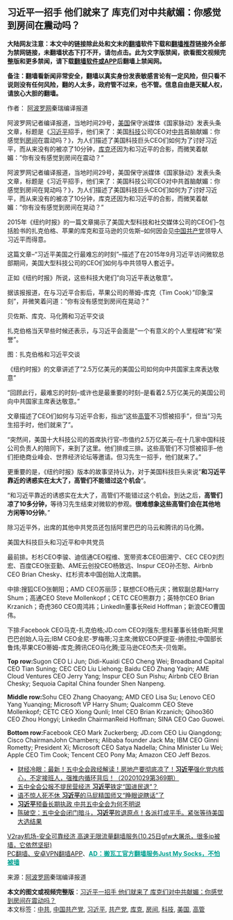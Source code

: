  <h2>习近平一招手 他们就来了 库克们对中共献媚：你感觉到房间在震动吗？</h2> <p class="notice"><b>大陆网友注意：本文中的链接除此处和文末的<a href="https://github.com/bannedbook/fanqiang" >翻墙</a>软件下载和<a href="https://github.com/killgcd/justmysocks/blob/master/README.md">翻墙推荐</a>链接外全部为禁网链接，未翻墙状态下打不开，请勿点击。此为文字版禁闻，欲看图文视频完整版和更多禁闻，请下载<a href="https://github.com/bannedbook/fanqiang">翻墙软件或APP</a>后翻墙上禁闻网。</p><p>备注：翻墙看新闻非常安全，翻墙以真实身份发表敏感言论有一定风险，但只看不说则没有任何风险，翻的人太多，政府管不过来，也不管。信息自由是天赋人权，请放心大胆的翻墙。</b></p>  <div class="entry"> <p>作者： <span class='wp_keywordlink_affiliate'><a href="https://www.aboluowang.com/" title="阿波罗网" target="_blank">阿波罗网</a></span>秦瑞编译报道</p> <p id="summary">阿波罗网记者编译报道，当地时间29号，<a href="https://www.bannedbook.org/bnews/tag/%e7%be%8e%e5%9b%bd/" class="st_tag internal_tag" rel="tag" title="标签 美国 下的日志">美国</a>保守派媒体《国家脉动》发表头条文章，标题是《<a href="https://www.bannedbook.org/bnews/tag/%e4%b9%a0%e8%bf%91%e5%b9%b3/" class="st_tag internal_tag" rel="tag" title="标签 习近平 下的日志">习近平</a>招手，他们来了：美国<a href="https://www.bannedbook.org/bnews/tag/%E7%A7%91%E6%8A%80/" class="st_tag internal_tag" rel="tag" title="标签 科技 下的日志">科技</a>公司CEO对<a href="https://www.bannedbook.org/bnews/tag/%e4%b8%ad%e5%85%b1/" class="st_tag internal_tag" rel="tag" title="标签 中共 下的日志">中共</a>首脑献媚：你感觉到<a href="https://www.bannedbook.org/bnews/tag/%E6%88%BF%E9%97%B4/" class="st_tag internal_tag" rel="tag" title="标签 房间 下的日志">房间</a>在震动吗？》，为人们描述了美国科技巨头CEO们如何为了讨好习近平，而从来没有的被凉了10分钟，<a href="https://www.bannedbook.org/bnews/tag/%e5%ba%93%e5%85%8b/" class="st_tag internal_tag" rel="tag" title="标签 库克 下的日志">库克</a>还因为和习近平的合影，而微笑着献媚：&#8221;你有没有感觉到房间在震动？&#8221;</p> <p>阿波罗网记者编译报道，当地时间29号，美国保守派媒体《国家脉动》发表头条文章，标题是《习近平招手，他们来了：美国科技公司CEO对中共首脑献媚：你感觉到房间在晃动吗？》，为人们描述了美国科技巨头CEO们如何为了讨好习近平，而从来没有的被凉了10分钟，库克还因为和习近平的合影，而微笑着献媚：&#8221;你有没有感觉到房间在晃动？&#8221;</p> <p></p> <p>2015年《纽约时报》的一篇文章揭示了美国大型科技和社交媒体公司的CEO们&#8211;包括脸书的扎克伯格、苹果的库克和亚马逊的贝佐斯&#8211;如何因会见<span class='wp_keywordlink_affiliate'><a href="https://www.bannedbook.org/" title="中国" target="_blank">中国</a></span><a href="https://www.bannedbook.org/bnews/tag/%e5%85%b1%e4%ba%a7%e5%85%9a/" class="st_tag internal_tag" rel="tag" title="标签 共产党 下的日志">共产党</a>领导人习近平而得意。</p> <p>这篇文章&#8211;&#8220;习近平美国之行最难忘的时刻&#8221;&#8211;描述了在2015年9月习近平访问微软总部期间，美国大型科技公司的CEO们如何与中共领导人套近乎。</p> <p>正如《纽约时报》所说，这些科技大佬们&#8221;向习近平表达敬意&#8221;。</p>  <p>据该报报道，在与习近平合影后，苹果公司的蒂姆-库克（Tim Cook）&#8221;印象深刻&#8221;，并微笑着问道：&#8221;你有没有感觉到房间在晃动？&#8221;</p> <p></p> <p>贝佐斯、库克、马化腾和习近平交谈</p> <p>扎克伯格当天早些时候还表示，与习近平会面是&#8221;一个有意义的个人里程碑&#8221;和&#8221;荣誉&#8221;。</p> <p></p> <p>图：扎克伯格和习近平交谈</p> <p>《纽约时报》的文章讲述了&#8221;2.5万亿美元的美国公司如何向中共国家主席表达敬意&#8221;</p>  <p>&#8220;回顾此行，最难忘的时刻&#8211;或许也是最重要的时刻&#8211;是看着2.5万亿美元的美国公司向中共国家主席表达敬意。&#8221;</p> <p>文章描述了CEO们如何与习近平合影，指出&#8221;这些<a href="https://www.bannedbook.org/bnews/tag/%E9%AB%98%E7%AE%A1/" class="st_tag internal_tag" rel="tag" title="标签 高管 下的日志">高管</a>不习惯被招手&#8221;，但当&#8221;习先生招手时，他们就来了&#8221;。</p> <p>&#8220;突然间，美国十大科技公司的首席执行官&#8211;市值约2.5万亿美元&#8211;在十几家中国科技公司负责人的陪同下，来到了这里。他们排成三排。这些高管们不习惯被招手&#8211;他们拒绝商业峰会、世界经济论坛等邀请。但习先生一招手，他们就来了。&#8221;</p> <p>更重要的是，《纽约时报》版本的故事坚持认为，对于美国科技巨头来说&#8221;<strong>和习近平靠近的诱惑实在太大了，高管们不能错过这个机会</strong>&#8220;。</p> <p>&#8220;和习近平靠近的诱惑实在太大了，高管们不能错过这个机会。到达之后，<strong>高管们凉了10多分钟，</strong>等待习先生结束对微软的参观。<strong>很难想象这些高管们会在其他地方闲等10分钟</strong>。&#8221;</p> <p>除习近平外，出席的其他中共党员还包括阿里巴巴的马云和腾讯的马化腾。</p> <p></p>  <p>美国大科技巨头和习近平和中共党员</p> <p>最前排。杉杉CEO李骏、迪信通CEO程维、宽带资本CEO田溯宁、CEC CEO刘烈宏、百度CEO张亚勤、AME云创投CEO杨致远、Inspur CEO孙丕恕、Airbnb CEO Brian Chesky、红杉资本中国创始人沈南鹏。</p> <p>中排:搜狐CEO张朝阳；AMD CEO苏丽莎；联想CEO杨元庆；微软副总裁Harry Shum；高通CEO Steve Mollenkopf；CETC CEO熊群力；英特尔CEO Brian Krzanich；奇虎360 CEO周鸿祎；LinkedIn董事长Reid Hoffman；新浪CEO曹国伟。</p> <p>下排:Facebook CEO马克-扎克伯格;JD.com CEO刘强东;思科董事长钱伯斯;阿里巴巴创始人马云;IBM CEO金尼-罗梅蒂;习主席;微软CEO萨提亚-纳德拉;中国部长鲁炜;苹果CEO蒂姆-库克;腾讯CEO马化腾;亚马逊CEO杰夫-贝佐斯。</p> <p><strong>Top row:</strong>Sugon CEO Li Jun; Didi-Kuaidi CEO Cheng Wei; Broadband Capital CEO Tian Suning; CEC CEO Liu Liehong; Baidu CEO Zhang Yaqin; AME Cloud Ventures CEO Jerry Yang; Inspur CEO Sun Pishu; Airbnb CEO Brian Chesky; Sequoia Capital China founder Shen Nanpeng.</p> <p><strong>Middle row:</strong>Sohu CEO Zhang Chaoyang; AMD CEO Lisa Su; Lenovo CEO Yang Yuanqing; Microsoft VP Harry Shum; Qualcomm CEO Steve Mollenkopf; CETC CEO Xiong Qunli; Intel CEO Brian Krzanich; Qihoo360 CEO Zhou Hongyi; LinkedIn ChairmanReid Hoffman; SINA CEO Cao Guowei.</p> <p><strong>Bottom row:</strong>Facebook CEO Mark Zuckerberg; JD.com CEO Liu Qiangdong; Cisco ChairmanJohn Chambers; Alibaba founder Jack Ma; IBM CEO Ginni Rometty; President Xi; Microsoft CEO Satya Nadella; China Minister Lu Wei; Apple CEO Tim Cook; Tencent CEO Pony Ma; Amazon CEO Jeff Bezos.</p>  <ul class='op-related-articles' title='相关阅读'> <li><a href='https://www.bannedbook.org/bnews/bannedvideo/20201030/1422800.html' target='_blank'>财经冷眼：最新！五中全会政经解读！房地产要彻底凉了！<b>习近平</b>强化党内核心，不定接班人，强推内循环背后！（20201029第369期）</a></li> <li><a href='https://www.bannedbook.org/bnews/comments/20201030/1422707.html' target='_blank'>五中全会公报不提民营经济 <b>习近平</b>铁定“国进民退”？</a></li> <li><a href='https://www.bannedbook.org/bnews/finance/20201030/1422690.html' target='_blank'>语不惊人死不休 <b>习近平</b>的马屁精国师又“睁眼说瞎话”了</a></li> <li><a href='https://www.bannedbook.org/bnews/headline/20201030/1422613.html' target='_blank'><b>习近平</b>预备长期执政 中共五中全会为何不明说</a></li> <li><a href='https://www.bannedbook.org/bnews/cbnews/20201030/1422580.html' target='_blank'>陈破空：五中全会闭门暗斗，<b>习近平</b>败退原点！各派打成平手。紧张等待美国大选结果</a></li> </ul> <p class="texttj"> <a href="https://www.bannedbook.org/forum23/topic22702.html" target="_blank">V2ray机场-安全可靠经济 高速无限流量翻墙服务(10.25日gfw大屠杀，很多ip被墙，它依然坚挺)</a><br/> <a href="https://github.com/bannedbook/fanqiang/wiki/%E7%A6%81%E9%97%BB%E7%BD%91%E5%AE%89%E5%8D%93%E7%BF%BB%E5%A2%99%E6%96%B0%E9%97%BBAPP" target="_blank">PC翻墙、安卓VPN翻墙APP</a>、<span onclick="window.open('https://github.com/killgcd/justmysocks/blob/master/README.md')" style="font-weight:bold;color:#00A191;cursor:pointer;text-decoration:underline;outline:none">AD：搬瓦工官方翻墙服务Just My Socks，不怕被墙</span></p><p> 来源：<a href="https://www.aboluowang.com/2020/1030/1517967.html" target="_blank">阿波罗网</a>秦瑞编译报道 </p><a name='sharetosocial'></a>       <div><b>本文的图文或视频完整版</b>：<a href='https://www.bannedbook.org/bnews/topimagenews/20201030/1422820.html'>习近平一招手 他们就来了 库克们对中共献媚：你感觉到房间在震动吗？</a></div>  </div><!--END ENTRY--> <div class="postfooter"> <div>本文标签：<a href="https://www.bannedbook.org/bnews/tag/%e4%b8%ad%e5%85%b1/" rel="tag">中共</a>, <a href="https://www.bannedbook.org/bnews/tag/%e4%b8%ad%e5%9b%bd%e5%85%b1%e4%ba%a7%e5%85%9a/" rel="tag">中国共产党</a>, <a href="https://www.bannedbook.org/bnews/tag/%e4%b9%a0%e8%bf%91%e5%b9%b3/" rel="tag">习近平</a>, <a href="https://www.bannedbook.org/bnews/tag/%e5%85%b1%e4%ba%a7%e5%85%9a/" rel="tag">共产党</a>, <a href="https://www.bannedbook.org/bnews/tag/%e5%ba%93%e5%85%8b/" rel="tag">库克</a>, <a href="https://www.bannedbook.org/bnews/tag/%E6%88%BF%E9%97%B4/" rel="tag">房间</a>, <a href="https://www.bannedbook.org/bnews/tag/%E7%A7%91%E6%8A%80/" rel="tag">科技</a>, <a href="https://www.bannedbook.org/bnews/tag/%e7%be%8e%e5%9b%bd/" rel="tag">美国</a>, <a href="https://www.bannedbook.org/bnews/tag/%E9%AB%98%E7%AE%A1/" rel="tag">高管</a></div>  </div><!--END POSTFOOTER--> 
